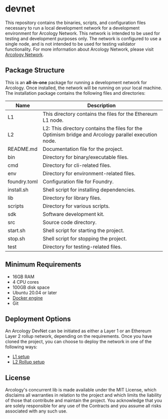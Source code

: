 # devnet

This repository contains the binaries, scripts, and configuration files necessary to run a local development network for a development environment for Arcology Network. This network is intended to be used for testing and development purposes only. The network is configured to use a single node, and is not intended to be used for testing validator functionality. For more information about Arcology Network, please visit [Arcology Network](https://doc.arcology.network/).

## Package Structure

This is an **all-in-one** package for running a development network for Arcology. Once installed, the network will be running on your local machine. The installation package contains the following files and directories:

| Name         | Description                                   |
|--------------|---------------------------------------------- |
| L1           | This directory contains the files for the Ethereum L1 node.  |
| L2           | L2: This directory contains the files for the Optimism bridge and Arcology parallel execution node. |
| README.md    | Documentation file for the project.           |
| bin          | Directory for binary/executable files.        |
| cmd          | Directory for cli-related files.          |
| env          | Directory for environment-related files.      |
| foundry.toml | Configuration file for Foundry.               |
| install.sh   | Shell script for installing dependencies.     |
| lib          | Directory for library files.                  |
| scripts      | Directory for various scripts.                |
| sdk          | Software development kit.                     |
| src          | Source code directory.                        |
| start.sh     | Shell script for starting the project.        |
| stop.sh      | Shell script for stopping the project.        |
| test         | Directory for testing-related files.          |


## Minimum Requirements

- 16GB RAM
- 4 CPU cores
- 100GB disk space
- Ubuntu 20.04 or later
- [Docker engine](https://docs.docker.com/engine/install/ubuntu/)
- Git

## Deployment Options

An Arcology DevNet can be initiated as either a Layer 1 or an Ethereum Layer 2 rollup network, depending on the requirements. Once you have cloned the project, you can choose to deploy the network in one of the following ways:

- [L1 setup](./docs/l1.md)
- [L2 Rollup setup](./docs/l2.md)

## License

Arcology's concurrent lib is made available under the MIT License, which disclaims all warranties in relation to the project and which limits the liability of those that contribute and maintain the project. You acknowledge that you are solely responsible for any use of the Contracts and you assume all risks associated with any such use.

